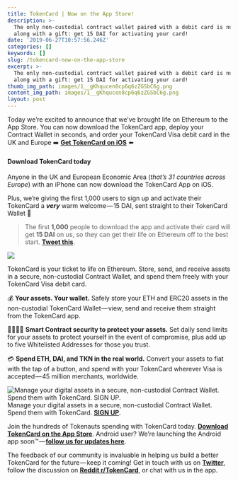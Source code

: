 ```yaml
---
title: TokenCard | Now on the App Store!
description: >-
  The only non-custodial contract wallet paired with a debit card is now live,
  along with a gift: get 15 DAI for activating your card!
date: '2019-06-27T10:57:56.246Z'
categories: []
keywords: []
slug: /tokencard-now-on-the-app-store
excerpt: >-
  The only non-custodial contract wallet paired with a debit card is now live,
  along with a gift: get 15 DAI for activating your card!
thumb_img_path: images/1__gKhqucen8cp6q6zZGSbC6g.png
content_img_path: images/1__gKhqucen8cp6q6zZGSbC6g.png
layout: post
---
```



Today we’re excited to announce that we’ve brought life on Ethereum to the App Store. You can now download the TokenCard app, deploy your Contract Wallet in seconds, and order your TokenCard Visa debit card in the UK and Europe ➡️ [**Get TokenCard on iOS**](https://go.tokencard.io/blog-get) ⬅️

#### **Download TokenCard today**

Anyone in the UK and European Economic Area (_that’s 31 countries across Europe_) with an iPhone can now download the TokenCard App on iOS.

Plus, we’re giving the first 1,000 users to sign up and activate their TokenCard a **_very_** warm welcome — 15 DAI, sent straight to their TokenCard Wallet 🎁

> The first **1,000** people to download the app and activate their card will get **15 DAI** on us, so they can get their life on Ethereum off to the best start. [**Tweet this**](https://twitter.com/home?status=TokenCard,%20the%20non-custodial%20Contract%20Wallet%20paired%20with%20a%20Visa%20card,%20is%20now%20live%20on%20the%20App%20Store%20%F0%9F%9A%80%20%0A%0AThe%20first%201,000%20users%20to%20sign-up%20and%20activate%20their%20card%20will%20each%20get%2015%20$DAI!%0A%0ADownload%20today%20and%20start%20living%20your%20life%20on%20%40ethereum.%20https%3A//go.tokencard.io/app-store-share).

[![](https://cdn-images-1.medium.com/max/800/1*AOovM0TXIc8Z386q-3raXg.png)](https://go.tokencard.io/app-store-one)

TokenCard is your ticket to life on Ethereum. Store, send, and receive assets in a secure, non-custodial Contract Wallet, and spend them freely with your TokenCard Visa debit card.

💰 **Your assets. Your wallet.** Safely store your ETH and ERC20 assets in the non-custodial TokenCard Wallet — view, send and receive them straight from the TokenCard app.

👨‍👩‍👦‍👦 **Smart Contract security to protect your assets.** Set daily send limits for your assets to protect yourself in the event of compromise, plus add up to five Whitelisted Addresses for those you trust.

💳 **Spend ETH, DAI, and TKN in the real world.** Convert your assets to fiat with the tap of a button, and spend with your TokenCard wherever Visa is accepted — 45 million merchants, worldwide.

![Manage your digital assets in a secure, non-custodial Contract Wallet. Spend them with TokenCard. [**SIGN UP**](https://go.tokencard.io/blog-get).](images/1__cY__IjtEhQjyvFxN1h2__KEA.jpeg)
Manage your digital assets in a secure, non-custodial Contract Wallet. Spend them with TokenCard. [**SIGN UP**](https://go.tokencard.io/blog-get).

Join the hundreds of Tokenauts spending with TokenCard today. [**Download TokenCard on the App Store**](https://go.tokencard.io/blog-get). Android user? We’re launching the Android app soon™️ — [**follow us for updates here**](https://tokencard.io/#footer-form).

The feedback of our community is invaluable in helping us build a better TokenCard for the future — keep it coming! Get in touch with us on [**Twitter**](https://twitter.com/tokencard_io), follow the discussion on [**Reddit r/TokenCard**](https://reddit.com/r/TokenCard/), or chat with us in the app.